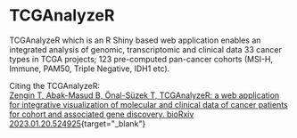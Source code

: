 # TCGAnalyzeR
TCGAnalyzeR which is an R Shiny based web application enables an integrated analysis of genomic, transcriptomic and clinical data 33 cancer types in TCGA projects; 123 pre-computed pan-cancer cohorts (MSI-H, Immune, PAM50, Triple Negative, IDH1 etc).

Citing the TCGAnalyzeR:  
[Zengin T, Abak-Masud B, Önal-Süzek T, TCGAnalyzeR: a web application for integrative visualization of molecular and clinical data of cancer patients for cohort and associated gene discovery. bioRxiv 2023.01.20.524925](https://doi.org/10.1101/2023.01.20.524925){target="_blank"}
